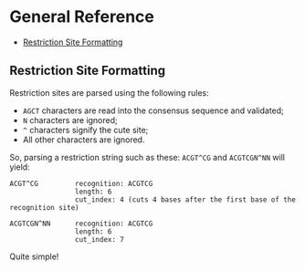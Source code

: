 # General Reference

-   [Restriction Site Formatting](#restriction-site-formatting)

## Restriction Site Formatting

Restriction sites are parsed using the following rules:

-   `AGCT` characters are read into the consensus sequence and validated;
-   `N` characters are ignored;
-   `^` characters signify the cute site;
-   All other characters are ignored.

So, parsing a restriction string such as these: `ACGT^CG` and `ACGTCGN^NN` will yield:

```
ACGT^CG         recognition: ACGTCG
                length: 6
                cut_index: 4 (cuts 4 bases after the first base of the recognition site)

ACGTCGN^NN      recognition: ACGTCG
                length: 6
                cut_index: 7
```

Quite simple!
